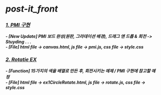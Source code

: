 # *__post-it_front__*

### [*__1. PMI 구현__*](https://github.com/yonggi1234/post-it_front/tree/ahyeon/src/main/board/PMI)  
*__- [New Update] PMI 보드 완성(원판, 그라데이션 배경), 드래그 앤 드롭 & 회전 -> Stuyding . . .__*  
*__- [File] html file -> canvas.html, js file -> pmi.js, css file -> style.css__*  
### [*__2. Rotatie EX__*](https://github.com/yonggi1234/post-it_front/tree/ahyeon/src/main/board/PMI/EX)  
*__- [Function] 15가지의 색을 배열로 만든 후, 회전시키는 예제 / PMI 구현에 참고할 예정__*  
*__- [File] html file -> ex1CircleRotate.html, js file -> rotate.js, css file -> style.css__*  

